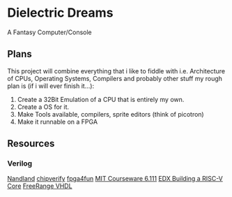 # Dielectric Dreams

A Fantasy Computer/Console 

## Plans
This project will combine everything that i like to fiddle with i.e. Architecture of CPUs, Operating Systems, Compilers and probably other stuff
my rough plan is (if i will ever finish it...):

1. Create a 32Bit Emulation of a CPU that is entirely my own.
2. Create a OS for it.
3. Make Tools available, compilers, sprite editors (think of picotron)
4. Make it runnable on a FPGA


## Resources

### Verilog
[Nandland](https://nandland.com/learn-verilog/)
[chipverify](https://www.chipverify.com/verilog/verilog-tutorial)
[fpga4fun](https://www.fpga4fun.com/)
[MIT Courseware 6.111](http://web.mit.edu/6.111/volume2/www/f2019/index.html)
[EDX Building a RISC-V Core](https://www.edx.org/learn/design/the-linux-foundation-building-a-risc-v-cpu-core)
[FreeRange VHDL](https://www.isy.liu.se/edu/kurs/TSEA83/kursmaterial/vhdl/free_range_vhdl_2019.pdf)